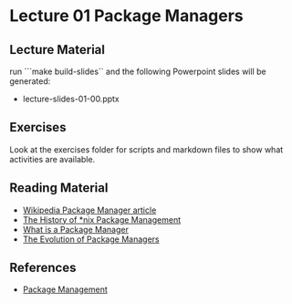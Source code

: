 # Lecture 01 Package Managers

## Lecture Material

run ```make build-slides`` and the following Powerpoint slides will be generated:

- lecture-slides-01-00.pptx

## Exercises

Look at the exercises folder for scripts and markdown files to show what activities are available.

## Reading Material

- [Wikipedia Package Manager article](https://en.wikipedia.org/wiki/Package_manager)
- [The History of *nix Package Management](https://eerielinux.wordpress.com/2017/08/15/the-history-of-nix-package-management/)
- [What is a Package Manager](https://www.debian.org/doc/manuals/aptitude/pr01s02.en.html)
- [The Evolution of Package Managers](https://opensource.com/article/18/7/evolution-package-managers)

## References

- [Package Management](https://ubuntu.com/server/docs/package-management)
